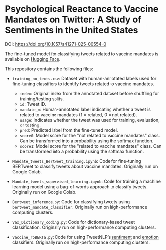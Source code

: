# Psychological Reactance to Vaccine Mandates on Twitter: A Study of Sentiments in the United States

DOI: <https://doi.org/10.1057/s41271-025-00554-0>

The fine-tuned model for classifying tweets related to vaccine mandates is available on [Hugging Face](https://huggingface.co/phsieh/vaccine-mandate-bertweet-classifier).

This repository contains the following files:

* `training_no_texts.csv`: Dataset with human-annotated labels used for fine-tuning classifiers to identify tweets related to vaccine mandates.
    + `index`: Original index from the annotated dataset before shuffling for training/testing splits.
    + `id`: Tweet ID.
    + `mandate_m`: Human-annotated label indicating whether a tweet is related to vaccine mandates (1 = related, 0 = not related).
    + `usage`: Indicates whether the tweet was used for training, evaluation, or testing.
    + `pred`: Predicted label from the fine-tuned model.
    + `score0`: Model score for the "not related to vaccine mandates" class. Can be transformed into a probability using the softmax function.
    + `score1`: Model score for the "related to vaccine mandates" class. Can be transformed into a probability using the softmax function.

* `Mandate_tweets_Bertweet_training.ipynb`: Code for fine-tuning BERTweet to classify tweets about vaccine mandates. Originally run on Google Colab.

* `Mandate_tweets_supervised_learning.ipynb`: Code for training a machine learning model using a bag-of-words approach to classify tweets. Originally run on Google Colab.

* `Bertweet_inference.py`: Code for classifying tweets using `bertweet_mandate_classifier`. Originally run on high-performance computing clusters.

* `Vax_Dictionary_coding.py`: Code for dictionary-based tweet classification. Originally run on high-performance computing clusters.

* `Vaccine_roBERTa.py`: Code for using TweetNLP’s [sentiment](https://huggingface.co/cardiffnlp/twitter-roberta-base-sentiment-latest) and [emotion](https://huggingface.co/cardiffnlp/twitter-roberta-base-emotion-multilabel-latest) classifiers. Originally run on high-performance computing clusters.

